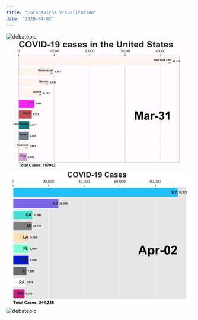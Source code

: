 ```yaml
---
title: "Coronavirus Visualization"
date: "2020-04-02"
---
```

![debatepic](%oftotalcasesUSstates.png "Logo Title Text 1")
![debatepic](Plots/countycases.gif "Logo Title Text 1")
![debatepic](Plots/statecases.gif "Logo Title Text 1")
![debatepic](Plots/countyandstate.gif "Logo Title Text 1")